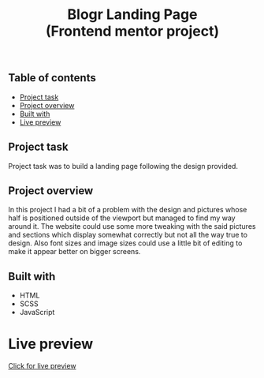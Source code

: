<h1 align="center">
  Blogr Landing Page
  <br>
  (Frontend mentor project)
</h1>
<br>


## Table of contents
- [Project task](#project-task)
- [Project overview](#project-overview)
- [Built with](#built-with)
- [Live preview](#live-preview)



## Project task
Project task was to build a landing page following the design provided.

## Project overview
In this project I had a bit of a problem with the design and pictures whose half is positioned outside of the viewport but managed to find my way around it. The website could use some more tweaking with the said pictures and sections which display somewhat correctly but not all the way true to design. Also font sizes and image sizes could use a little bit of editing to make it appear better on bigger screens.

## Built with
- HTML
- SCSS
- JavaScript

# Live preview 
[Click for live preview](https://blogr-landing-page-pi-three.vercel.app/)
